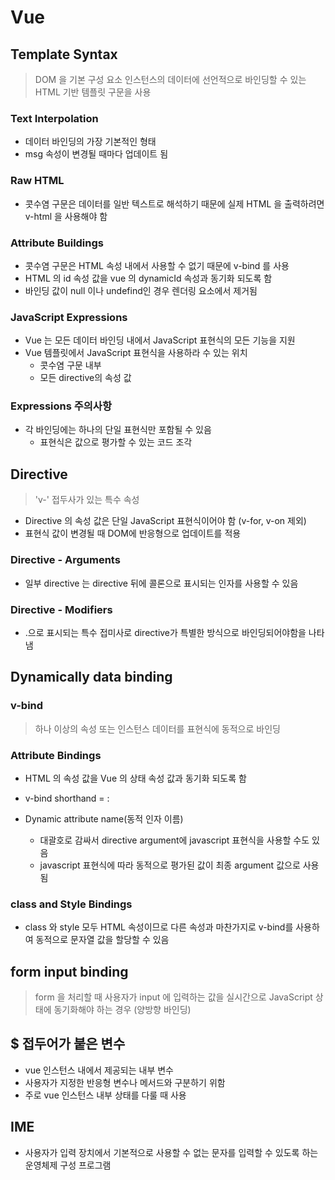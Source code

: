 # Vue

## Template Syntax
> DOM 을 기본 구성 요소 인스턴스의 데이터에 선언적으로 바인딩할 수 있는 HTML 기반 템플릿 구문을 사용 

### Text Interpolation
- 데이터 바인딩의 가장 기본적인 형태
- msg 속성이 변경될 때마다 업데이트 됨

### Raw HTML
- 콧수염 구문은 데이터를 일반 텍스트로 해석하기 때문에 실제 HTML 을 출력하려면 
v-html 을 사용해야 함

### Attribute Buildings
- 콧수염 구문은 HTML 속성 내에서 사용할 수 없기 때문에 v-bind 를 사용
- HTML 의 id 속성 값을 vue 의 dynamicId 속성과 동기화 되도록 함
- 바인딩 값이 null 이나 undefind인 경우 렌더링 요소에서 제거됨

### JavaScript Expressions 
- Vue 는 모든 데이터 바인딩 내에서 JavaScript 표현식의 모든 기능을 지원
- Vue 템플릿에서 JavaScript 표현식을 사용하라 수 있는 위치 
    - 콧수염 구문 내부
    - 모든 directive의 속성 값

### Expressions 주의사항
- 각 바인딩에는 하나의 단일 표현식만 포함될 수 있음
    - 표현식은 값으로 평가할 수 있는 코드 조각

## Directive
> 'v-' 접두사가 있는 특수 속성

- Directive 의 속성 값은 단일 JavaScript 표현식이어야 함 (v-for, v-on 제외)
- 표현식 값이 변경될 때 DOM에 반응형으로 업데이트를 적용

### Directive - Arguments
- 일부 directive 는 directive 뒤에 콜론으로 표시되는 인자를 사용할 수 있음

### Directive - Modifiers
- .으로 표시되는 특수 접미사로 directive가 특별한 방식으로 바인딩되어야함을 나타냄

## Dynamically data binding

### v-bind
> 하나 이상의 속성 또는 인스턴스 데이터를 표현식에 동적으로 바인딩

### Attribute Bindings
- HTML 의 속성 값을 Vue 의 상태 속성 값과 동기화 되도록 함
- v-bind shorthand = :

- Dynamic attribute name(동적 인자 이름)
    - 대괄호로 감싸서 directive argument에 javascript 표현식을 사용할 수도 있음
    - javascript 표현식에 따라 동적으로 평가된 값이 최종 argument 값으로 사용됨

### class and Style Bindings
- class 와 style 모두 HTML 속성이므로 다른 속성과 마찬가지로 v-bind를 사용하여 동적으로 문자열 값을 할당할 수 있음

## form input binding
> form 을 처리할 때 사용자가 input 에 입력하는 값을 실시간으로 JavaScript 상태에 동기화해야 하는 경우 (양방향 바인딩)

## $ 접두어가 붙은 변수
- vue 인스턴스 내에서 제공되는 내부 변수
- 사용자가 지정한 반응형 변수나 메서드와 구분하기 위함
- 주로 vue 인스턴스 내부 상태를 다룰 때 사용

## IME 
- 사용자가 입력 장치에서 기본적으로 사용할 수 없는 문자를 입력할 수 있도록 하는 운영체제 구성 프로그램
